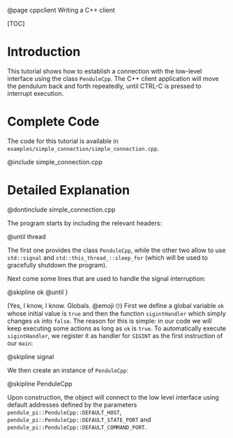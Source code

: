 @page cppclient Writing a C++ client

[TOC]


# Introduction

This tutorial shows how to establish a connection with the low-level interface using the class `PenduleCpp`. The C++ client application will move the pendulum back and forth repeatedly, until CTRL-C is pressed to interrupt execution.


# Complete Code

The code for this tutorial is available in `examples/simple_connection/simple_connection.cpp`.

@include simple_connection.cpp


# Detailed Explanation

@dontinclude simple_connection.cpp

The program starts by including the relevant headers:

@until thread

The first one provides the class `PenduleCpp`, while the other two allow to use `std::signal` and `std::this_thread_::sleep_for` (which will be used to gracefully shutdown the program).

Next come some lines that are used to handle the signal interruption:

@skipline ok
@until }

(Yes, I know, I know. Globals. @emoji :roll_eyes:) First we define a global variable `ok` whose initial value is `true` and then the function `sigintHandler` which simply changes `ok` into `false`. The reason for this is simple: in our code we will keep executing some actions as long as `ok` is `true`. To automatically execute `sigintHandler`, we register it as handler for `SIGINT` as the first instruction of our `main`:

@skipline signal

We then create an instance of `PenduleCpp`:

@skipline PenduleCpp

Upon construction, the object will connect to the low level interface using default addresses defined by the parameters `pendule_pi::PenduleCpp::DEFAULT_HOST`, `pendule_pi::PenduleCpp::DEFAULT_STATE_PORT` and `pendule_pi::PenduleCpp::DEFAULT_COMMAND_PORT`.
